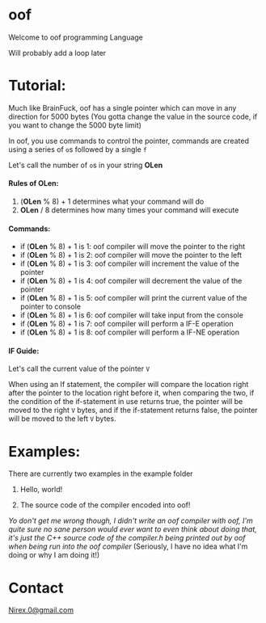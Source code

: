 # oof
Welcome to oof programming Language

Will probably add a loop later

# Tutorial:

Much like BrainFuck, oof has a single pointer which can move in any direction for 5000 bytes (You gotta change the value in the source code, if you want to change the 5000 byte limit)

In oof, you use commands to control the pointer, commands are created using a series of ```o```s followed by a single ```f```

Let's call the number of ```o```s in your string **OLen**

#### Rules of **OLen**:

1) (**OLen** % 8) + 1 determines what your command will do
2) **OLen** / 8 determines how many times your command will execute

#### Commands:

- if (**OLen** % 8) + 1 is 1: oof compiler will move the pointer to the right
- if (**OLen** % 8) + 1 is 2: oof compiler will move the pointer to the left
- if (**OLen** % 8) + 1 is 3: oof compiler will increment the value of the pointer
- if (**OLen** % 8) + 1 is 4: oof compiler will decrement the value of the pointer
- if (**OLen** % 8) + 1 is 5: oof compiler will print the current value of the pointer to console
- if (**OLen** % 8) + 1 is 6: oof compiler will take input from the console
- if (**OLen** % 8) + 1 is 7: oof compiler will perform a IF-E operation
- if (**OLen** % 8) + 1 is 8: oof compiler will perform a IF-NE operation

#### IF Guide:

Let's call the current value of the pointer ```V```

When using an If statement, the compiler will compare the location right after the pointer to the location right before it, when comparing the two, if the condition of the if-statement in use returns true, the pointer will be moved to the right ```V``` bytes, and if the if-statement returns false, the pointer will be moved to the left ```V``` bytes.

# Examples:

There are currently two examples in the example folder

1) Hello, world!

2) The source code of the compiler encoded into oof!

*Yo don't get me wrong though, I didn't write an oof compiler with oof, I'm quite sure no sane person would ever want to even think about doing that, it's just the C++ source code of the compiler.h being printed out by oof when being run into the oof compiler* (Seriously, I have no idea what I'm doing or why I am doing it!)

# Contact

Nirex.0@gmail.com
